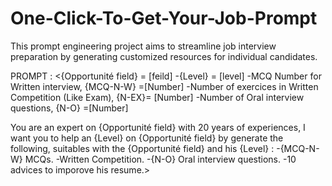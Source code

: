 # One-Click-To-Get-Your-Job-Prompt
This prompt engineering project aims to streamline job interview preparation by generating customized resources for individual candidates.

PROMPT : <{Opportunité field} = [feild]
-{Level} = [level]
-MCQ Number for Written interview, {MCQ-N-W} =[Number]
-Number of exercices in Written Competition (Like Exam), {N-EX}= [Number]
-Number of Oral interview questions, {N-O} =[Number]

You are an expert on {Opportunité field} with 20 years of experiences, I want you to help an {Level} on {Opportunité field} by generate the following, suitables with the {Opportunité field} and his {Level} : 
  -{MCQ-N-W} MCQs.
  -Written Competition.
  -{N-O} Oral interview questions.
  -10 advices to imporove his resume.>
